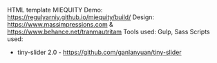 HTML template MIEQUITY
Demo: https://regulyarniy.github.io/miequity/build/
Design: https://www.massimpressions.com & https://www.behance.net/tranmautritam
Tools used: Gulp, Sass
Scripts used:
* tiny-slider 2.0 - https://github.com/ganlanyuan/tiny-slider
